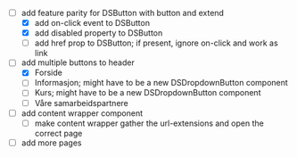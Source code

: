 - [ ] add feature parity for DSButton with button and extend
  - [x] add on-click event to DSButton
  - [x] add disabled property to DSButton
  - [ ] add href prop to DSButton; if present, ignore on-click and work as link
- [ ] add multiple buttons to header
  - [x] Forside
  - [ ] Informasjon; might have to be a new DSDropdownButton component
  - [ ] Kurs; might have to be a new DSDropdownButton component
  - [ ] Våre samarbeidspartnere
- [ ] add content wrapper component
  - [ ] make content wrapper gather the url-extensions and open the correct page
- [ ] add more pages
